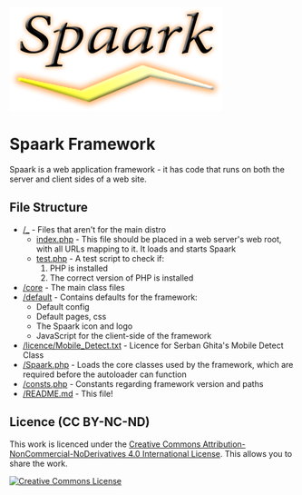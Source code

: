 ![Spaark](./default/images/logo.png)

Spaark Framework
================

Spaark is a web application framework - it has code that runs on both the server and client sides of a web site.

File Structure
--------------

* [/_](./_) - Files that aren't for the main distro
  * [index.php](./_/index.php) - This file should be placed in a web server's web root,
    with all URLs mapping to it. It loads and starts Spaark
  * [test.php](./_/test.php) - A test script to check if:
    1. PHP is installed
    2. The correct version of PHP is installed
* [/core](./core) - The main class files
* [/default](./default) - Contains defaults for the framework:
  * Default config
  * Default pages, css
  * The Spaark icon and logo
  * JavaScript for the client-side of the framework
* [/licence/Mobile_Detect.txt](./licence/Mobile_Detect.txt) - Licence for Serban Ghita's Mobile Detect Class
* [/Spaark.php](./Spaark.php) - Loads the core classes used by the framework, which are required before the autoloader can function
* [/consts.php](./consts.php) - Constants regarding framework version and paths
* [/README.md](./README.md) - This file!

Licence (CC BY-NC-ND)
---------------------

This work is licenced under the [Creative Commons Attribution-NonCommercial-NoDerivatives 4.0 International License](http://creativecommons.org/licenses/by-nc-nd/4.0/). This allows you to share the work.

<a rel="license" href="http://creativecommons.org/licenses/by-nc-nd/4.0/"><img alt="Creative Commons License" style="border-width:0" src="https://i.creativecommons.org/l/by-nc-nd/4.0/88x31.png" /></a>
